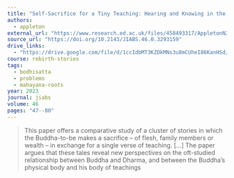```yaml
---
title: "Self-Sacrifice for a Tiny Teaching: Hearing and Knowing in the 'Verse of Dharma' *Jātaka* Stories"
authors:
  - appleton
external_url: "https://www.research.ed.ac.uk/files/458493317/AppletonN2024JIABSSelfSacrificeForATinyTeaching.pdf"
source_url: "https://doi.org/10.2143/JIABS.46.0.3293159"
drive_links:
  - "https://drive.google.com/file/d/1ccIdbMT3KZDkMNs3u8mCUheI86KanHSd/view?usp=drivesdk"
course: rebirth-stories
tags:
  - bodhisatta
  - problems
  - mahayana-roots
year: 2023
journal: jiabs
volume: 46
pages: "47--80"
---
```


> This paper offers a comparative study of a cluster of stories in which the Buddha-to-be makes a sacrifice – of flesh, family members or wealth – in exchange for a single verse of teaching. [...]
> The paper argues that these tales reveal new perspectives on the oft-studied relationship between Buddha and Dharma, and between the Buddha’s physical body and his body of teachings
